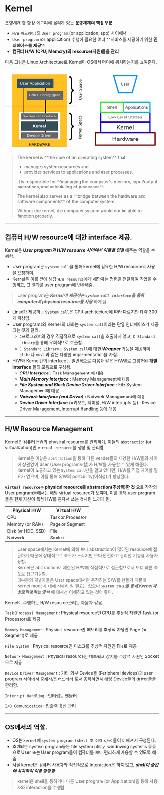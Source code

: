 # Kernel

운영체제 중 항상 메모리에 올라가 있는 **운영체제의 핵심 부분**

* `H/W(하드웨어)`와 `User program` (or application, app) 사이에서 
* `User program` (or application) 수행에 필요한 여러 ^^서비스를 제공하기 위한 **인터페이스를 제공**^^
* **컴퓨터 H/W (CPU, Memory)의 resource(자원)들을 관리**

다음 그림은 Linux Architecture로 Kernel이 OS에서 어디에 위치하는지를 보여준다.

![](./img/kernel_shell.png)

> The kernel is ^^the core of an operating system^^ that  
> 
> * manages system resources and 
> * provides services to applications and user processes.  
>
> It is responsible for ^^managing the computer's memory, input/output operations, and scheduling of processes^^.  
> 
> The kernel also serves as a ^^bridge between the hardware and software components^^ of the computer system. 
>
> Without the kernel, the computer system would not be able to function properly.

---

## 컴퓨터 H/W resource에 대한 interface 제공.

Kernel은 ***User program과 H/W resource 사이에서 이들을 연결*** 해주는 역할을 수행함.

* User program은 `system call`을 통해 kernel에 필요한 H/W resource의 사용을 요청하며, 
* Kernel은 이를 받아 해당 `H/W resource`에게 해당하는 명령을 전달하여 작업을 수행하고, 그 결과를 user program에 반환해줌.

> User program은 ***Kernel이 제공하는 `system call interface`을 통해 computer의 physical resource를 사용*** 하게 됨.

* Linux가 제공하는 `System call`은 CPU architecture에 따라 다르지만 대략 300개 이상임.
* User programs와 Kernel 의 대화는 `system call`이라는 단일 인터페이스가 제공되는 것과 달리,
    * `C`프로그래머의 경우 직접적으로 `system call`을 호출하지 않고, `C Standard Library`를 통해 우회적으로 호출함.
    * `C Standard Library`는 `System call`에 대한 ***Wrapper*** 기능을 제공하며 `glibc`나 `musl` 과 같은 다양한 implementation을 가짐. 
* H/W와 Kernel간의 interface는 일반적으로 다음과 같은 H/W별로 그룹화된 **개별 interface** 들의 모음으로 구성됨.
    * ***CPU Interface*** : Task Management 에 대응
    * ***Main Memory Interface*** : Memory Management에 대응
    * ***File System and Block Device Driver Interface*** : File System Management에 대응
    * ***Network Interface (and Driver)*** : Network Management에 대응
    * ***Device Driver Interface*** (=키보드, 터미널, H/W interrupts 등) : Device Driver Management, Interrupt Handling 등에 대응

---

## H/W Resource Management

Kernel은 컴퓨터 HW의 physical resource를 관리하며, 이들의 `abstraction` (or virtualization)인 `virtual resource`를 생성 및 관리함.

> Kernel은 이같은 `abstraction`을 통해 다른 vender들의 다양한 H/W들의 차이에 상관없이 User (User program포함)가 H/W를 사용할 수 있게 해준다.  
> Kernel이 노출하고 있는 `System call`만을 알고 있다면, H/W를 직접 제어할 필요가 없으며, 이를 통해 S/W의 portability(이식성)가 향상된다.

**`virtual resource`는 physical resource를 abstraction(추상화)한 것** 으로 각각의 User program들에서는 해당 virtual resource가 보이며, 이를 통해 user program들은 현재 자신이 특정 HW를 혼자서 쓰는 것처럼 느끼게 됨.

| Physical H/W | Virtual H/W |
| --- | --- |
| CPU | Task or Processor |
| Memory (or RAM) | Page or Segment |
| Disk (or HDD, SSD) | File |
| Network | Socket |

> User space에서는 Kernel에 의해 보다 abstraction이 많이된 resource에 접근하기 때문에 상대적으로 속도가 느리지만 보다 안전하고 편리한 기능을 사용가능함.  
> Kernel은 abstraction이 제한된 H/W에 직접적으로 접근함으로서 보다 빠른 속도로 접근가능함.  
> 대부분의 개발자들은 User space에서만 동작하는 S/W를 만들기 때문에 Kernel mode에 대해 자세히 알 필요는 없으나 ***`System call`을 통해 Kernel과 상호작용하는 방식*** 에 대해선 이해하고 있는 것이 좋다. 

Kernel이 수행하는 H/W resource관리는 다음과 같음.

`Task(Process) Management` 
: Physical resource인 CPU를 추상적 자원인 Task (or Processor)로 제공

`Memory Management` 
: Physical resource인 메모리를 추상적 자원인 Page (or Segment)로 제공

`File System` 
: Physical resource인 디스크를 추상적 자원인 File로 제공

`Network Management` 
: Physical resource인 네트워크 장치를 추상적 자원인 Socket으로 제공

`Device Driver Management` 
: 기타 외부 Device들 (Peripheral devices)과 user program 사이에서 중재자/인터프리터 로서 동작하면서 해당 Device들의 driver들을 관리함.

`Interrupt Handling` 
: 인터럽트 핸들러

`I/O Communication`
: 입출력 통신 관리

---

## OS에서의 역할.

- OS는 `kernel`에 `system program (shell 및 여러 s/w)`들이 더해져서 구성된다.
- 추가되는 system program들은 file system utility, windowing systems 등등으로 User 또는 User program들이 컴퓨터를 보다 편리하게 사용할 수 있도록 해줌.
- 사실 kernel은 컴퓨터 사용자와 직접적으로 interaction은 하지 않고, ***shell이 중간에 위치하여 이를 담당함*** .

> kernel은 shell을 통하거나 다른 User program (or Application)을 통해 사용자와 interaction을 수행함.
>
